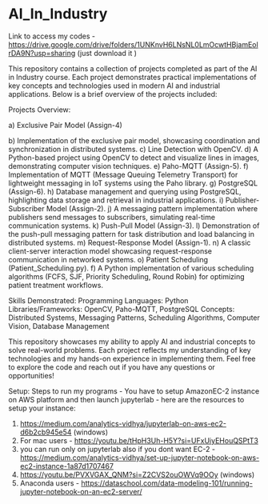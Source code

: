 # AI_In_Industry

Link to access my codes - https://drive.google.com/drive/folders/1UNKnvH6LNsNL0LmOcwtHBjamEolrDA9N?usp=sharing (just download it )

This repository contains a collection of projects completed as part of the AI in Industry course. Each project demonstrates practical implementations of key concepts and technologies used in modern AI and industrial applications. Below is a brief overview of the projects included:

Projects Overview:

a) Exclusive Pair Model (Assign-4)

b) Implementation of the exclusive pair model, showcasing coordination and synchronization in distributed systems.
c) Line Detection with OpenCV.
d) A Python-based project using OpenCV to detect and visualize lines in images, demonstrating computer vision techniques.
e) Paho-MQTT (Assign-5).
f) Implementation of MQTT (Message Queuing Telemetry Transport) for lightweight messaging in IoT systems using the Paho library.
g) PostgreSQL (Assign-6).
h) Database management and querying using PostgreSQL, highlighting data storage and retrieval in industrial applications.
i) Publisher-Subscriber Model (Assign-2).
j) A messaging pattern implementation where publishers send messages to subscribers, simulating real-time communication systems.
k) Push-Pull Model (Assign-3).
l) Demonstration of the push-pull messaging pattern for task distribution and load balancing in distributed systems.
m) Request-Response Model (Assign-1).
n) A classic client-server interaction model showcasing request-response communication in networked systems.
o) Patient Scheduling (Patient_Scheduling.py).
f) A Python implementation of various scheduling algorithms (FCFS, SJF, Priority Scheduling, Round Robin) for optimizing patient treatment workflows.

Skills Demonstrated:
Programming Languages: Python
Libraries/Frameworks: OpenCV, Paho-MQTT, PostgreSQL
Concepts: Distributed Systems, Messaging Patterns, Scheduling Algorithms, Computer Vision, Database Management

This repository showcases my ability to apply AI and industrial concepts to solve real-world problems. Each project reflects my understanding of key technologies and my hands-on experience in implementing them. Feel free to explore the code and reach out if you have any questions or opportunities!

Setup:
Steps to run my programs - You have to setup AmazonEC-2 instance on AWS platform and then launch jupyterlab -
here are the resources to setup your instance:
1) https://medium.com/analytics-vidhya/jupyterlab-on-aws-ec2-d6b2cb945e54 (windows)
2) For mac users - https://youtu.be/tHpH3Uh-H5Y?si=UFxUiyEHouQSPtT3
3) you can run only on jupyterlab also if you dont want EC-2 - https://medium.com/analytics-vidhya/set-up-jupyter-notebook-on-aws-ec2-instance-1a87d1707467
4) https://youtu.be/PVXVGAX_QNM?si=Z2CVS2ouOWVq9OOy (windows)
5)  Anaconda users - https://dataschool.com/data-modeling-101/running-jupyter-notebook-on-an-ec2-server/ 

